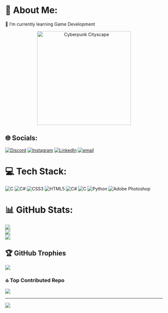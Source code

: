 <!-- Cyberpunk GIF -->
# 💫 About Me:
🌱 I’m currently learning Game Development
<p align="center">
    <img src="https://media.tenor.com/IHdlTRsmcS4AAAAC/cyberpunk.gif" alt="Cyberpunk Cityscape" width="300"/>
</p>

## 🌐 Socials:
[![Discord](https://img.shields.io/badge/Discord-%237289DA.svg?logo=discord&logoColor=white)](https://discord.gg/ylucifer_playzt) [![Instagram](https://img.shields.io/badge/Instagram-%23E4405F.svg?logo=Instagram&logoColor=white)](https://instagram.com/om_mittal17) [![LinkedIn](https://img.shields.io/badge/LinkedIn-%230077B5.svg?logo=linkedin&logoColor=white)](https://linkedin.com/in/om-mittal-ab0974324) [![email](https://img.shields.io/badge/Email-D14836?logo=gmail&logoColor=white)](mailto:om040806mittal@gmail.com) 

# 💻 Tech Stack:
![C](https://img.shields.io/badge/c-%2300599C.svg?style=for-the-badge&logo=c&logoColor=white) ![C#](https://img.shields.io/badge/c%23-%23239120.svg?style=for-the-badge&logo=csharp&logoColor=white) ![CSS3](https://img.shields.io/badge/css3-%231572B6.svg?style=for-the-badge&logo=css3&logoColor=white) ![HTML5](https://img.shields.io/badge/html5-%23E34F26.svg?style=for-the-badge&logo=html5&logoColor=white) ![C#](https://img.shields.io/badge/c%23-%23239120.svg?style=for-the-badge&logo=csharp&logoColor=white) ![C](https://img.shields.io/badge/c-%2300599C.svg?style=for-the-badge&logo=c&logoColor=white) ![Python](https://img.shields.io/badge/python-3670A0?style=for-the-badge&logo=python&logoColor=ffdd54) ![Adobe Photoshop](https://img.shields.io/badge/adobe%20photoshop-%2331A8FF.svg?style=for-the-badge&logo=adobe%20photoshop&logoColor=white)
# 📊 GitHub Stats:
![](https://github-readme-stats.vercel.app/api?username=Om-Mittal486&theme=dark&hide_border=false&include_all_commits=true&count_private=false)<br/>
![](https://nirzak-streak-stats.vercel.app/?user=Om-Mittal486&theme=dark&hide_border=false)<br/>
![](https://github-readme-stats.vercel.app/api/top-langs/?username=Om-Mittal486&theme=dark&hide_border=false&include_all_commits=true&count_private=false&layout=compact)

## 🏆 GitHub Trophies
![](https://github-profile-trophy.vercel.app/?username=Om-Mittal486&theme=radical&no-frame=false&no-bg=true&margin-w=4)

### 🔝 Top Contributed Repo
![](https://github-contributor-stats.vercel.app/api?username=Om-Mittal486&limit=5&theme=dark&combine_all_yearly_contributions=true)

---
[![](https://visitcount.itsvg.in/api?id=Om-Mittal486&icon=2&color=0)](https://visitcount.itsvg.in)

<!-- Proudly created with GPRM ( https://gprm.itsvg.in ) -->
